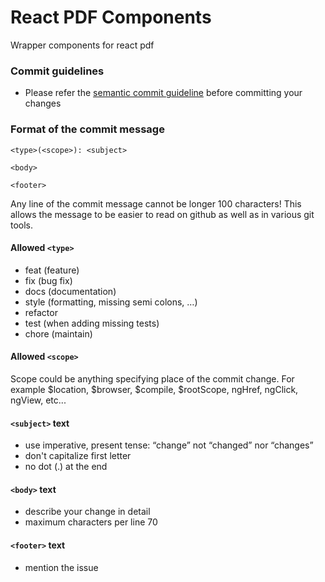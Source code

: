 # React PDF Components

Wrapper components for react pdf

### Commit guidelines

- Please refer the [semantic commit guideline](https://www.conventionalcommits.org/en/v1.0.0/#summary) before committing your changes

### Format of the commit message

```
<type>(<scope>): <subject>

<body>

<footer>
```

Any line of the commit message cannot be longer 100 characters! This allows the message to be easier to read on github as well as in various git tools.

#### Allowed `<type>`

- feat (feature)
- fix (bug fix)
- docs (documentation)
- style (formatting, missing semi colons, …)
- refactor
- test (when adding missing tests)
- chore (maintain)

#### Allowed `<scope>`

Scope could be anything specifying place of the commit change. For example $location, $browser, $compile, $rootScope, ngHref, ngClick, ngView, etc...

#### `<subject>` text

- use imperative, present tense: “change” not “changed” nor “changes”
- don't capitalize first letter
- no dot (.) at the end

#### `<body>` text

- describe your change in detail
- maximum characters per line 70

#### `<footer>` text

- mention the issue
